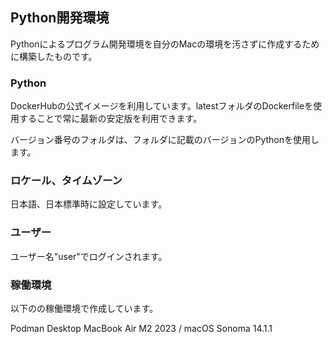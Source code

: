 ## Python開発環境

Pythonによるプログラム開発環境を自分のMacの環境を汚さずに作成するために構築したものです。

### Python

DockerHubの公式イメージを利用しています。latestフォルダのDockerfileを使用することで常に最新の安定版を利用できます。

バージョン番号のフォルダは、フォルダに記載のバージョンのPythonを使用します。

### ロケール、タイムゾーン

日本語、日本標準時に設定しています。

### ユーザー

ユーザー名"user"でログインされます。

### 稼働環境

以下のの稼働環境で作成しています。

Podman Desktop
MacBook Air M2 2023 / macOS Sonoma 14.1.1
